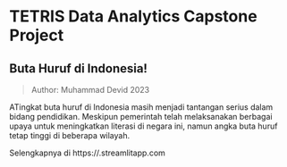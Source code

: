 # TETRIS Data Analytics Capstone Project
## Buta Huruf di Indonesia!
> Author: Muhammad Devid 2023

ATingkat buta huruf di Indonesia masih menjadi tantangan serius dalam bidang pendidikan. Meskipun pemerintah telah melaksanakan berbagai upaya untuk meningkatkan literasi di negara ini, namun angka buta huruf tetap tinggi di beberapa wilayah.

Selengkapnya di https://.streamlitapp.com
